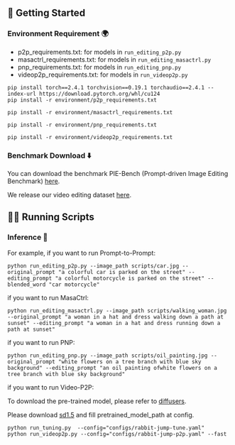 
## 🚀 Getting Started
<span id="getting-started"></span>

### Environment Requirement 🌍
<span id="environment-requirement"></span>

- p2p_requirements.txt: for models in `run_editing_p2p.py`
- masactrl_requirements.txt: for models in `run_editing_masactrl.py`
- pnp_requirements.txt: for models in `run_editing_pnp.py`
- videop2p_requirements.txt: for models in `run_videop2p.py`

```shell
pip install torch==2.4.1 torchvision==0.19.1 torchaudio==2.4.1 --index-url https://download.pytorch.org/whl/cu124
pip install -r environment/p2p_requirements.txt

pip install -r environment/masactrl_requirements.txt

pip install -r environment/pnp_requirements.txt

pip install -r environment/videop2p_requirements.txt
```

### Benchmark Download ⬇️
<span id="benchmark-download"></span>

You can download the benchmark PIE-Bench (Prompt-driven Image Editing Benchmark) [here](https://github.com/cure-lab/PnPInversion).

We release our video editing dataset [here](https://drive.google.com/file/d/1D9uX2cY4_l2jmkMKy7f2o5HU790Rc9mH/view?usp=sharing).

## 🏃🏼 Running Scripts
<span id="running-scripts"></span>

### Inference 📜
<span id="inference"></span>

For example, if you want to run Prompt-to-Prompt:

```
python run_editing_p2p.py --image_path scripts/car.jpg --original_prompt "a colorful car is parked on the street" --editing_prompt "a colorful motorcycle is parked on the street" --blended_word "car motorcycle"
```

if you want to run MasaCtrl:

```
python run_editing_masactrl.py --image_path scripts/walking_woman.jpg --original_prompt "a woman in a hat and dress walking down a path at sunset" --editing_prompt "a woman in a hat and dress running down a path at sunset"
```

if you want to run PNP:

```
python run_editing_pnp.py --image_path scripts/oil_painting.jpg --original_prompt "white flowers on a tree branch with blue sky background" --editing_prompt "an oil painting ofwhite flowers on a tree branch with blue sky background"
```

if you want to run Video-P2P:

To download the pre-trained model, please refer to [diffusers](https://github.com/huggingface/diffusers).

Please download [sd1.5](https://huggingface.co/runwayml/stable-diffusion-v1-5) and fill pretrained_model_path at config.

```
python run_tuning.py  --config="configs/rabbit-jump-tune.yaml"
python run_videop2p.py --config="configs/rabbit-jump-p2p.yaml" --fast
```



